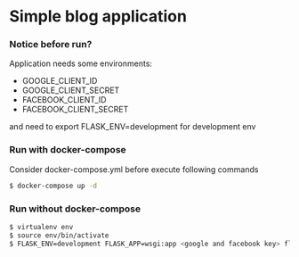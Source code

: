 # Simple blog application

### Notice before run?

Application needs some environments:
- GOOGLE_CLIENT_ID
- GOOGLE_CLIENT_SECRET
- FACEBOOK_CLIENT_ID
- FACEBOOK_CLIENT_SECRET

and need to export FLASK_ENV=development for development env

### Run with docker-compose

Consider docker-compose.yml before execute following commands

```sh
$ docker-compose up -d
```


### Run without docker-compose

```sh
$ virtualenv env
$ source env/bin/activate
$ FLASK_ENV=development FLASK_APP=wsgi:app <google and facebook key> flask run
```
